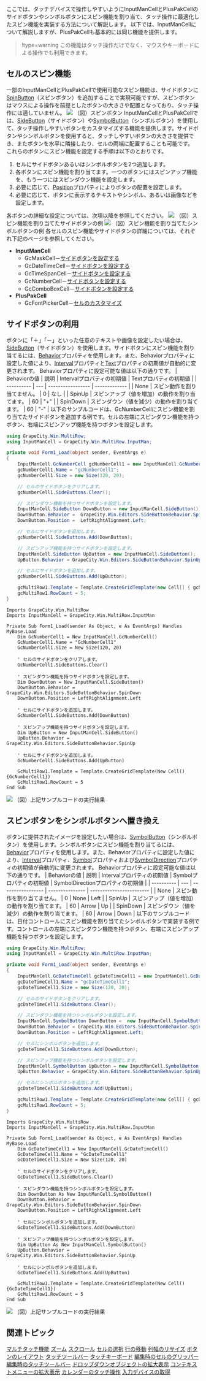 ここでは、タッチデバイスで操作しやすいようにInputManCellとPlusPakCellのサイドボタンやシンボルボタンにスピン機能を割り当て、タッチ操作に最適化したスピン機能を実装する方法について解説します。
以下では、InputManCellについて解説しますが、PlusPakCellも基本的には同じ機能を提供します。

> !type=warning
> この機能はタッチ操作だけでなく、マウスやキーボードによる操作でも利用できます。

## セルのスピン機能

一部のInputManCellとPlusPakCellで使用可能なスピン機能は、サイドボタンに[SpinButton](gcdocsite__documentlink?toc-item-id=464b6fcd-78a3-4e4a-b4f7-bd226c58778b)（スピンボタン）を追加することで実現可能ですが、スピンボタンはマウスによる操作を前提としたボタンの大きさや配置となっており、タッチ操作には適していません。
![](/DOCUMENT_SITE_LINK_PREFIX_HERE/document-site-files/images/f148c511-6e98-4b55-9904-150a375d5825/images/userguide/touch_spinbutton.png)
（図）スピンボタン
InputManCellとPlusPakCellでは、[SideButton](gcdocsite__documentlink?toc-item-id=bfcad2b7-744a-4806-8acb-c318b1372987)（サイドボタン）や[SymbolButton](gcdocsite__documentlink?toc-item-id=abff72a6-6957-47c3-9c97-6f625b15ef8a)（シンボルボタン）を使用して、タッチ操作しやすいボタンをカスタマイズする機能を提供します。サイドボタンやシンボルボタンを使用すると、タッチしやすいボタンの大きさを提供でき、またボタンを水平に隣接したり、セルの両端に配置することも可能です。
これらのボタンにスピン機能を設定する手順は以下のとおりです。

1. セルにサイドボタンあるいはシンボルボタンを2つ追加します。
2. 各ボタンにスピン機能を割り当てます。一つのボタンにはスピンアップ機能を、もう一つにはスピンダウン機能を設定します。
3. 必要に応じて、[Position](gcdocsite__documentlink?toc-item-id=f434cb81-bcea-4efd-8d81-ad79cc74d8e2)プロパティによりボタンの配置を設定します。
4. 必要に応じて、ボタンに表示するテキストやシンボル、あるいは画像などを設定します。

各ボタンの詳細な設定については、次項以降を参照してください。
![](/DOCUMENT_SITE_LINK_PREFIX_HERE/document-site-files/images/f148c511-6e98-4b55-9904-150a375d5825/images/userguide/touch_sidebutton.png)
（図）スピン機能を割り当てたサイドボタンの例
![](/DOCUMENT_SITE_LINK_PREFIX_HERE/document-site-files/images/f148c511-6e98-4b55-9904-150a375d5825/images/userguide/touch_symbolbutton.png)
（図）スピン機能を割り当てたシンボルボタンの例
各セルのスピン機能やサイドボタンの詳細については、それぞれ下記のページを参照してください。

* **InputManCell**
    * GcMaskCell－[サイドボタンを設定する](gcdocsite__documentlink?toc-item-id=2134d50c-5198-4636-b305-eaba634ff74f)
    * GcDateTimeCell－[サイドボタンを設定する](gcdocsite__documentlink?toc-item-id=a530eeec-b4e0-4bae-96bf-36a3c1226cd5)
    * GcTimeSpanCell－[サイドボタンを設定する](gcdocsite__documentlink?toc-item-id=085cb1c9-2071-4b16-973f-74668b001eda)
    * GcNumberCell－[サイドボタンを設定する](gcdocsite__documentlink?toc-item-id=5e35d806-caa0-417a-9746-00bf47e958f3)
    * GcComboBoxCell－[サイドボタンを設定する](gcdocsite__documentlink?toc-item-id=633e3e14-ab58-40e4-8322-a86c6ad2898c)
* **PlusPakCell**
    * GcFontPickerCell－[セルのカスタマイズ](gcdocsite__documentlink?toc-item-id=c9314353-2b52-42ae-b139-363fee15392a)

## サイドボタンの利用

ボタンに「＋」「－」といった任意のテキストや画像を設定したい場合は、[SideButton](gcdocsite__documentlink?toc-item-id=bfcad2b7-744a-4806-8acb-c318b1372987)（サイドボタン）を使用します。サイドボタンにスピン機能を割り当てるには、[Behavior](gcdocsite__documentlink?toc-item-id=3cc56dc6-b981-4d61-b598-6af44aff908f)プロパティを使用します。また、Behaviorプロパティに設定した値により、[Interval](gcdocsite__documentlink?toc-item-id=5d9d1561-a44b-4c57-8bad-13de72d5272a)プロパティと[Text](gcdocsite__documentlink?toc-item-id=0b5e7009-836e-4633-b89b-44274e1c76c4)プロパティの初期値が自動的に変更されます。
Behaviorプロパティに設定可能な値は以下の通りです。
| Behaviorの値 | 説明 | Intervalプロパティの初期値 | Textプロパティの初期値 |
| ---------- | --- | ----------------- | ------------- |
| None | スピン動作を割り当てません。 | 0 | なし |
| SpinUp | スピンアップ（値を増加）の動作を割り当てます。 | 60 | "+" |
| SpinDown | スピンダウン（値を減少）の動作を割り当てます。 | 60 | "-" |
以下のサンプルコードは、GcNumberCellにスピン機能を割り当てたサイドボタンを追加する例です。セルの左端にスピンダウン機能を持つボタン、右端にスピンアップ機能を持つボタンを設定します。

```csharp
using GrapeCity.Win.MultiRow;
using InputManCell = GrapeCity.Win.MultiRow.InputMan;

private void Form1_Load(object sender, EventArgs e)
{
    InputManCell.GcNumberCell gcNumberCell1 = new InputManCell.GcNumberCell();
    gcNumberCell1.Name = "gcNumberCell1";
    gcNumberCell1.Size = new Size(120, 20);

    // セルのサイドボタンをクリアします。
    gcNumberCell1.SideButtons.Clear();

    // スピンダウン機能を持つサイドボタンを設定します。 
    InputManCell.SideButton DownButton = new InputManCell.SideButton();
    DownButton.Behavior =  GrapeCity.Win.Editors.SideButtonBehavior.SpinDown;
    DownButton.Position =  LeftRightAlignment.Left;

    // セルにサイドボタンを追加します。 
    gcNumberCell1.SideButtons.Add(DownButton);

    // スピンアップ機能を持つサイドボタンを設定します。 
    InputManCell.SideButton UpButton = new InputManCell.SideButton();
    UpButton.Behavior = GrapeCity.Win.Editors.SideButtonBehavior.SpinUp;

    // セルにサイドボタンを追加します。 
    gcNumberCell1.SideButtons.Add(UpButton);

    gcMultiRow1.Template = Template.CreateGridTemplate(new Cell[] { gcNumberCell1 });
    gcMultiRow1.RowCount = 5;
}
```

```vbnet
Imports GrapeCity.Win.MultiRow
Imports InputManCell = GrapeCity.Win.MultiRow.InputMan

Private Sub Form1_Load(sender As Object, e As EventArgs) Handles MyBase.Load
    Dim GcNumberCell1 = New InputManCell.GcNumberCell()
    GcNumberCell1.Name = "GcNumberCell1"
    GcNumberCell1.Size = New Size(120, 20)

    ' セルのサイドボタンをクリアします。 
    GcNumberCell1.SideButtons.Clear()

    ' スピンダウン機能を持つサイドボタンを設定します。  
    Dim DownButton = New InputManCell.SideButton()
    DownButton.Behavior = GrapeCity.Win.Editors.SideButtonBehavior.SpinDown
    DownButton.Position = LeftRightAlignment.Left

    ' セルにサイドボタンを追加します。  
    GcNumberCell1.SideButtons.Add(DownButton)

    ' スピンアップ機能を持つサイドボタンを設定します。  
    Dim UpButton = New InputManCell.SideButton()
    UpButton.Behavior = GrapeCity.Win.Editors.SideButtonBehavior.SpinUp

    ' セルにサイドボタンを追加します。  
    GcNumberCell1.SideButtons.Add(UpButton)

    GcMultiRow1.Template = Template.CreateGridTemplate(New Cell() {GcNumberCell1})
    GcMultiRow1.RowCount = 5
End Sub
```
![](/DOCUMENT_SITE_LINK_PREFIX_HERE/document-site-files/images/f148c511-6e98-4b55-9904-150a375d5825/images/userguide/touch_behavior_sidebutton.png)
（図）上記サンプルコードの実行結果

## スピンボタンをシンボルボタンへ置き換え

ボタンに提供されたイメージを設定したい場合は、[SymbolButton](gcdocsite__documentlink?toc-item-id=abff72a6-6957-47c3-9c97-6f625b15ef8a)（シンボルボタン）を使用します。シンボルボタンにスピン機能を割り当てるには、[Behavior](gcdocsite__documentlink?toc-item-id=eac818c4-7374-4918-955f-8181dbe00b1e)プロパティを使用します。また、Behaviorプロパティに設定した値により、[Interval](gcdocsite__documentlink?toc-item-id=8bd09a3b-b361-4bea-8a9f-53526f9081ac)プロパティ、[Symbol](gcdocsite__documentlink?toc-item-id=88ac9a40-bd01-49bd-a344-555cfc7c8d36)プロパティおよび[SymbolDirection](gcdocsite__documentlink?toc-item-id=fd81fa3d-cbfd-4751-8b70-e2d2ffc55957)プロパティの初期値が自動的に変更されます。
Behaviorプロパティに設定可能な値は以下の通りです。
| Behaviorの値 | 説明 | Intervalプロパティの初期値 | Symbolプロパティの初期値 | SymbolDirectionプロパティの初期値 |
| ---------- | --- | ----------------- | --------------- | ------------------------ |
| None | スピン動作を割り当てません。 | 0 | None | Left |
| SpinUp | スピンアップ（値を増加）の動作を割り当てます。 | 60 | Arrow | Up |
| SpinDown | スピンダウン（値を減少）の動作を割り当てます。 | 60 | Arrow | Down |
以下のサンプルコードは、日付コントロールにスピン機能を割り当てたシンボルボタンで実装する例です。コントロールの左端にスピンダウン機能を持つボタン、右端にスピンアップ機能を持つボタンを設定します。

```csharp
using GrapeCity.Win.MultiRow;
using InputManCell = GrapeCity.Win.MultiRow.InputMan;

private void Form1_Load(object sender, EventArgs e)
{
    InputManCell.GcDateTimeCell gcDateTimeCell1 = new InputManCell.GcDateTimeCell();
    gcDateTimeCell1.Name = "gcDateTimeCell1";
    gcDateTimeCell1.Size = new Size(120, 20);

    // セルのサイドボタンをクリアします。
    gcDateTimeCell1.SideButtons.Clear();

    // スピンダウン機能を持つシンボルボタンを設定します。 
    InputManCell.SymbolButton DownButton =  new InputManCell.SymbolButton();
    DownButton.Behavior = GrapeCity.Win.Editors.SideButtonBehavior.SpinDown;
    DownButton.Position = LeftRightAlignment.Left;

    // セルにシンボルボタンを追加します。 
    gcDateTimeCell1.SideButtons.Add(DownButton);

    // スピンアップ機能を持つシンボルボタンを設定します。 
    InputManCell.SymbolButton UpButton = new InputManCell.SymbolButton();
    UpButton.Behavior = GrapeCity.Win.Editors.SideButtonBehavior.SpinUp;

    // セルにシンボルボタンを追加します。 
    gcDateTimeCell1.SideButtons.Add(UpButton);

    gcMultiRow1.Template = Template.CreateGridTemplate(new Cell[] { gcDateTimeCell1 });
    gcMultiRow1.RowCount = 5;
}
```

```vbnet
Imports GrapeCity.Win.MultiRow
Imports InputManCell = GrapeCity.Win.MultiRow.InputMan

Private Sub Form1_Load(sender As Object, e As EventArgs) Handles MyBase.Load
    Dim GcDateTimeCell1 = New InputManCell.GcDateTimeCell()
    GcDateTimeCell1.Name = "GcDateTimeCell1"
    GcDateTimeCell1.Size = New Size(120, 20)

    ' セルのサイドボタンをクリアします。 
    GcDateTimeCell1.SideButtons.Clear()

    ' スピンダウン機能を持つシンボルボタンを設定します。 
    Dim DownButton As New InputManCell.SymbolButton()
    DownButton.Behavior = GrapeCity.Win.Editors.SideButtonBehavior.SpinDown
    DownButton.Position = LeftRightAlignment.Left

    ' セルにシンボルボタンを追加します。 
    GcDateTimeCell1.SideButtons.Add(DownButton)

    ' スピンアップ機能を持つシンボルボタンを設定します。 
    Dim UpButton As New InputManCell.SymbolButton()
    UpButton.Behavior = GrapeCity.Win.Editors.SideButtonBehavior.SpinUp

    ' セルにシンボルボタンを追加します。 
    GcDateTimeCell1.SideButtons.Add(UpButton)

    GcMultiRow1.Template = Template.CreateGridTemplate(New Cell() {GcDateTimeCell1})
    GcMultiRow1.RowCount = 5
End Sub
```

![](/DOCUMENT_SITE_LINK_PREFIX_HERE/document-site-files/images/f148c511-6e98-4b55-9904-150a375d5825/images/userguide/touch_behavior_symbolbutton.png)
（図）上記サンプルコードの実行結果

## 関連トピック

[マルチタッチ機能](gcdocsite__documentlink?toc-item-id=6f14841d-d18f-4c9f-bb6e-b121383ff61a)
[ズーム](gcdocsite__documentlink?toc-item-id=66e3a3e4-25fc-493b-b2bc-f6f950b2a74d)
[スクロール](gcdocsite__documentlink?toc-item-id=bc53c7fe-0015-4be3-a32b-d6bf8adfdf0d)
[セルの選択](gcdocsite__documentlink?toc-item-id=f75a40ca-03e1-4f54-b8cc-3c9191aa7cba)
[行の移動](gcdocsite__documentlink?toc-item-id=d92b0422-8a99-4b70-9b34-411b25b6e201)
[列幅のリサイズ](gcdocsite__documentlink?toc-item-id=db31ae9a-3199-441b-b84e-92537fb04ffb)
[ボタンのレイアウト](gcdocsite__documentlink?toc-item-id=56f3c9bd-ad53-4b5a-8888-11d7580b14e9)
[タッチツールバー](gcdocsite__documentlink?toc-item-id=91965262-c7b9-415a-99a9-dd837895b4a5)
[タッチキーボード](gcdocsite__documentlink?toc-item-id=40c6cfe4-2a32-4b0d-b324-190baada4fd5)
[編集時のセルのグリッパー](gcdocsite__documentlink?toc-item-id=ac79921a-f292-49ed-be13-6bfd59d1bb01)
[編集時のタッチツールバー](gcdocsite__documentlink?toc-item-id=3f726fb0-d13e-424b-90ad-3947a359d128)
[ドロップダウンオブジェクトの拡大表示](gcdocsite__documentlink?toc-item-id=b6d3776b-2453-44a0-ac03-05890abaf11e)
[コンテキストメニューの拡大表示](gcdocsite__documentlink?toc-item-id=b546d7e2-e4ad-4d9d-9625-c8f998aaf6a2)
[カレンダーのタッチ操作](gcdocsite__documentlink?toc-item-id=fc2933e8-158d-4b3e-b953-501c933fbdc8)
[入力デバイスの取得](gcdocsite__documentlink?toc-item-id=477582c4-a172-42f1-ab73-fe746a45f14e)